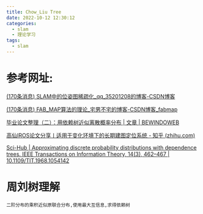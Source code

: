 ```yaml
---
title: Chow_Liu Tree
date: 2022-10-12 12:30:12
categories:
  - slam
  - 理论学习
tags:
  - slam
---
```


# 参考网址:

[(170条消息) SLAM中的位姿图稀疏化_qq_35201208的博客-CSDN博客](https://blog.csdn.net/qq_35201208/article/details/126289355?ops_request_misc=%7B%22request%5Fid%22%3A%22166555644916782425157603%22%2C%22scm%22%3A%2220140713.130102334..%22%7D&request_id=166555644916782425157603&biz_id=0&utm_medium=distribute.pc_search_result.none-task-blog-2~all~sobaiduend~default-1-126289355-null-null.142^v53^control_1,201^v3^control&utm_term=chow-liu树&spm=1018.2226.3001.4187)

[(170条消息) FAB_MAP算法的理论_宅男不宅的博客-CSDN博客_fabmap](https://blog.csdn.net/qq_38023849/article/details/110306178?ops_request_misc=%7B%22request%5Fid%22%3A%22166555644916782425127805%22%2C%22scm%22%3A%2220140713.130102334.pc%5Fall.%22%7D&request_id=166555644916782425127805&biz_id=0&utm_medium=distribute.pc_search_result.none-task-blog-2~all~first_rank_ecpm_v1~rank_v31_ecpm-3-110306178-null-null.142^v53^control_1,201^v3^control&utm_term=chow-liu树&spm=1018.2226.3001.4187)

[毕业论文整理（二）：用依赖树近似离散概率分布 | 文章 | BEWINDOWEB](http://www.bewindoweb.com/232.html)

[高仙IROS论文分享丨适用于变化环境下的长期建图定位系统 - 知乎 (zhihu.com)](https://zhuanlan.zhihu.com/p/437028454)

[Sci-Hub | Approximating discrete probability distributions with dependence trees. IEEE Transactions on Information Theory, 14(3), 462–467 | 10.1109/TIT.1968.1054142](https://sci-hub.se/10.1109/TIT.1968.1054142)

# 周刘树理解

```
二阶分布的乘积近似原联合分布,使用最大互信息,求得依赖树
```

